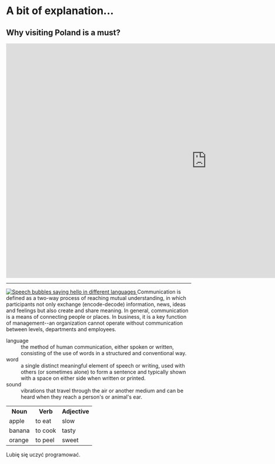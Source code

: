 <h1>A bit of explanation...</h1>

<h2>Why visiting Poland is a must?</h2>
<iframe src="https://h5p.org/h5p/embed/388008" width="1090" height="638" frameborder="0" allowfullscreen="allowfullscreen"></iframe><script src="https://h5p.org/sites/all/modules/h5p/library/js/h5p-resizer.js" charset="UTF-8"></script>
 

<hr>










<p>
<a href="https://www.padworth.com/wp-content/uploads/2018/02/beeplugin_languages.png"
title="View Image Source">
<img class="imgLeft" src="https://www.padworth.com/wp-content/uploads/2018/02/beeplugin_languages.png" alt="Speech bubbles saying hello in different languages">
</a>
Communication is defined as a two-way process of reaching mutual understanding, in which participants not only exchange (encode-decode) information, news, ideas and feelings but also create and share meaning. In general, communication is a means of connecting people or places. In business, it is a key function of management--an organization cannot operate without communication between levels, departments and employees. 
 </p>

<dl>
  <dt>language</dt>
  <dd>the method of human communication, either spoken or written, consisting of the use of words in a structured and conventional way.</dd>
  <dt>word</dt>
  <dd>a single distinct meaningful element of speech or writing, used with others (or sometimes alone) to form a sentence and typically shown with a space on either side when written or printed.</dd>
  <dt>sound</dt>
  <dd>vibrations that travel through the air or another medium and can be heard when they reach a person's or animal's ear. </dd>
  </dl> 
 <table>
  <tr><th>Noun</th><th>Verb</th><th>Adjective</th></tr>
  <tr><td>apple</td><td>to eat</td><td>slow</td></tr>
  <tr><td>banana</td><td>to cook</td><td>tasty</td></tr>
  <tr><td>orange</td><td>to peel</td><td>sweet</td></tr>
 </table>
<p lang="pl">Lubię się uczyć programować.</p>
